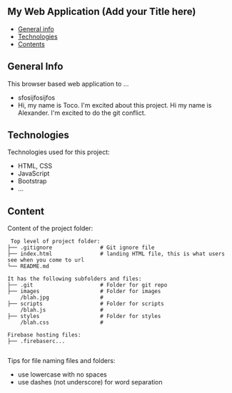## My Web Application (Add your Title here)

* [General info](#general-info)
* [Technologies](#technologies)
* [Contents](#content)

## General Info
This browser based web application to ... 
* sfosijfosijfos
* Hi, my name is Toco. I'm excited about this project. Hi my name is Alexander. I'm excited to do the git conflict.

## Technologies
Technologies used for this project:
* HTML, CSS
* JavaScript
* Bootstrap
* ...

## Content
Content of the project folder:

```
 Top level of project folder:
├── .gitignore               # Git ignore file
├── index.html               # landing HTML file, this is what users see when you come to url
└── README.md

It has the following subfolders and files:
├── .git                     # Folder for git repo
├── images                   # Folder for images
    /blah.jpg                #
├── scripts                  # Folder for scripts
    /blah.js                 #
├── styles                   # Folder for styles
    /blah.css                #

Firebase hosting files:
├── .firebaserc...


```

Tips for file naming files and folders:
* use lowercase with no spaces
* use dashes (not underscore) for word separation
